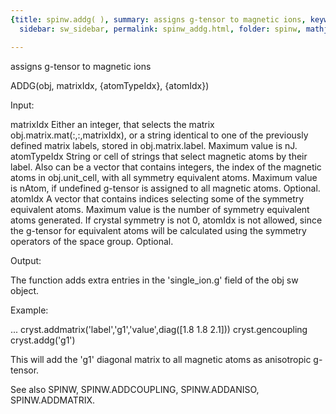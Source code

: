 ```yaml
---
{title: spinw.addg( ), summary: assigns g-tensor to magnetic ions, keywords: sample,
  sidebar: sw_sidebar, permalink: spinw_addg.html, folder: spinw, mathjax: 'true'}

---
```

assigns g-tensor to magnetic ions
 
ADDG(obj, matrixIdx, {atomTypeIdx}, {atomIdx})
 
Input:
 
matrixIdx     Either an integer, that selects the matrix
              obj.matrix.mat(:,:,matrixIdx), or a string identical to one
              of the previously defined matrix labels, stored in
              obj.matrix.label. Maximum value is nJ.
atomTypeIdx   String or cell of strings that select magnetic atoms by
              their label. Also can be a vector that contains integers,
              the index of the magnetic atoms in obj.unit_cell, with all
              symmetry equivalent atoms. Maximum value is nAtom, if
              undefined g-tensor is assigned to all magnetic atoms.
              Optional.
 atomIdx      A vector that contains indices selecting some of the
              symmetry equivalent atoms. Maximum value is the number of
              symmetry equivalent atoms generated. If crystal symmetry is
              not 0, atomIdx is not allowed, since the g-tensor for
              equivalent atoms will be calculated using the symmetry
              operators of the space group. Optional.
 
Output:
 
The function adds extra entries in the 'single_ion.g' field of the obj sw
object.
 
Example:
 
...
cryst.addmatrix('label','g1','value',diag([1.8 1.8 2.1]))
cryst.gencoupling
cryst.addg('g1')
 
This will add the 'g1' diagonal matrix to all magnetic atoms as
anisotropic g-tensor.
 
See also SPINW, SPINW.ADDCOUPLING, SPINW.ADDANISO, SPINW.ADDMATRIX.
 

